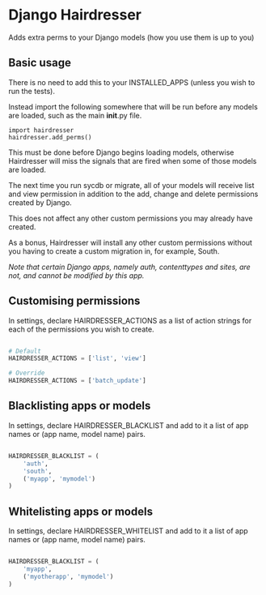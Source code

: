 Django Hairdresser
==================

Adds extra perms to your Django models (how you use them is up to you)


Basic usage
-----------

There is no need to add this to your INSTALLED_APPS (unless you wish to run
the tests).

Instead import the following somewhere that will be run before any models are
loaded, such as the main __init__.py file.

```
import hairdresser
hairdresser.add_perms()
```

This must be done before Django begins loading models, otherwise Hairdresser
will miss the signals that are fired when some of those models are loaded.

The next time you run sycdb or migrate, all of your models will receive list
and view permission in addition to the add, change and delete permissions
created by Django.

This does not affect any other custom permissions you may already have created.

As a bonus, Hairdresser will install any other custom permissions without you
having to create a custom migration in, for example, South.

_Note that certain Django apps, namely auth, contenttypes and sites, are not,
and cannot be modified by this app._

Customising permissions
-----------------------

In settings, declare HAIRDRESSER_ACTIONS as a list of action strings for each
of the permissions you wish to create.

```python

# Default
HAIRDRESSER_ACTIONS = ['list', 'view']

# Override
HAIRDRESSER_ACTIONS = ['batch_update']

```

Blacklisting apps or models
---------------------------

In settings, declare HAIRDRESSER_BLACKLIST and add to it a list of app names
or (app name, model name) pairs.

```python

HAIRDRESSER_BLACKLIST = (
    'auth',
    'south',
    ('myapp', 'mymodel')
)

```

Whitelisting apps or models
---------------------------

In settings, declare HAIRDRESSER_WHITELIST and add to it a list of app names
or (app name, model name) pairs.

```python

HAIRDRESSER_BLACKLIST = (
    'myapp',
    ('myotherapp', 'mymodel')
)

```